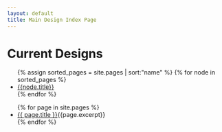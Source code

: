 ```yaml
---
layout: default
title: Main Design Index Page
---
```


# Current Designs

<ul>
{% assign sorted_pages = site.pages | sort:"name" %}
{% for node in sorted_pages %}
  <li><a href="{{node.url}}">{{node.title}}</a></li>
{% endfor %}
</ul>

<ul>
  {% for page in site.pages %}
    <li>
      <a href="{{ page.url }}">{{ page.title }}</a>{{page.excerpt}}
    </li>
  {% endfor %}
</ul>
